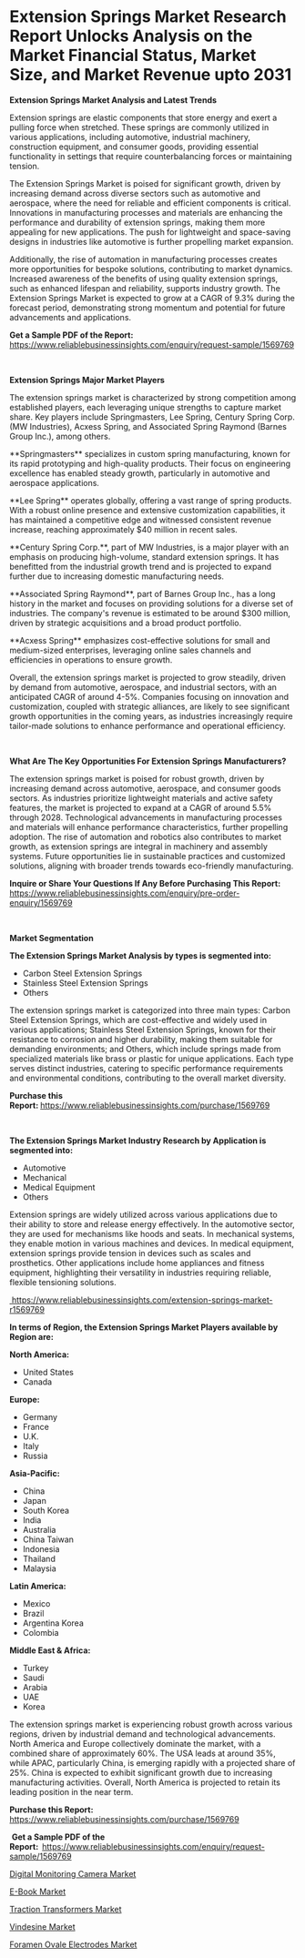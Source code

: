 <p><h1>Extension Springs Market Research Report Unlocks Analysis on the Market Financial Status, Market Size, and Market Revenue upto 2031</h1></p><p><strong>Extension Springs Market Analysis and Latest Trends</strong></p>
<p><p>Extension springs are elastic components that store energy and exert a pulling force when stretched. These springs are commonly utilized in various applications, including automotive, industrial machinery, construction equipment, and consumer goods, providing essential functionality in settings that require counterbalancing forces or maintaining tension. </p><p>The Extension Springs Market is poised for significant growth, driven by increasing demand across diverse sectors such as automotive and aerospace, where the need for reliable and efficient components is critical. Innovations in manufacturing processes and materials are enhancing the performance and durability of extension springs, making them more appealing for new applications. The push for lightweight and space-saving designs in industries like automotive is further propelling market expansion. </p><p>Additionally, the rise of automation in manufacturing processes creates more opportunities for bespoke solutions, contributing to market dynamics. Increased awareness of the benefits of using quality extension springs, such as enhanced lifespan and reliability, supports industry growth. The Extension Springs Market is expected to grow at a CAGR of 9.3% during the forecast period, demonstrating strong momentum and potential for future advancements and applications.</p></p>
<p><strong>Get a Sample PDF of the Report:&nbsp;</strong> <a href="https://www.reliablebusinessinsights.com/enquiry/request-sample/1569769?utm_campaign=1605&utm_medium=2&utm_source=Github&utm_content=ia&utm_term=14102024&utm_id=extension-springs">https://www.reliablebusinessinsights.com/enquiry/request-sample/1569769</a></p>
<p>&nbsp;</p>
<p><strong>Extension Springs Major Market Players</strong></p>
<p><p>The extension springs market is characterized by strong competition among established players, each leveraging unique strengths to capture market share. Key players include Springmasters, Lee Spring, Century Spring Corp. (MW Industries), Acxess Spring, and Associated Spring Raymond (Barnes Group Inc.), among others.</p><p>**Springmasters** specializes in custom spring manufacturing, known for its rapid prototyping and high-quality products. Their focus on engineering excellence has enabled steady growth, particularly in automotive and aerospace applications.</p><p>**Lee Spring** operates globally, offering a vast range of spring products. With a robust online presence and extensive customization capabilities, it has maintained a competitive edge and witnessed consistent revenue increase, reaching approximately $40 million in recent sales.</p><p>**Century Spring Corp.**, part of MW Industries, is a major player with an emphasis on producing high-volume, standard extension springs. It has benefitted from the industrial growth trend and is projected to expand further due to increasing domestic manufacturing needs.</p><p>**Associated Spring Raymond**, part of Barnes Group Inc., has a long history in the market and focuses on providing solutions for a diverse set of industries. The company's revenue is estimated to be around $300 million, driven by strategic acquisitions and a broad product portfolio.</p><p>**Acxess Spring** emphasizes cost-effective solutions for small and medium-sized enterprises, leveraging online sales channels and efficiencies in operations to ensure growth.</p><p>Overall, the extension springs market is projected to grow steadily, driven by demand from automotive, aerospace, and industrial sectors, with an anticipated CAGR of around 4-5%. Companies focusing on innovation and customization, coupled with strategic alliances, are likely to see significant growth opportunities in the coming years, as industries increasingly require tailor-made solutions to enhance performance and operational efficiency.</p></p>
<p>&nbsp;</p>
<p><strong>What Are The Key Opportunities For Extension Springs Manufacturers?</strong></p>
<p><p>The extension springs market is poised for robust growth, driven by increasing demand across automotive, aerospace, and consumer goods sectors. As industries prioritize lightweight materials and active safety features, the market is projected to expand at a CAGR of around 5.5% through 2028. Technological advancements in manufacturing processes and materials will enhance performance characteristics, further propelling adoption. The rise of automation and robotics also contributes to market growth, as extension springs are integral in machinery and assembly systems. Future opportunities lie in sustainable practices and customized solutions, aligning with broader trends towards eco-friendly manufacturing.</p></p>
<p><strong>Inquire or Share Your Questions If Any Before Purchasing This Report:</strong> <a href="https://www.reliablebusinessinsights.com/enquiry/pre-order-enquiry/1569769?utm_campaign=1605&utm_medium=2&utm_source=Github&utm_content=ia&utm_term=14102024&utm_id=extension-springs">https://www.reliablebusinessinsights.com/enquiry/pre-order-enquiry/1569769</a></p>
<p>&nbsp;</p>
<p><strong>Market Segmentation</strong></p>
<p><strong>The Extension Springs Market Analysis by types is segmented into:</strong></p>
<p><ul><li>Carbon Steel Extension Springs</li><li>Stainless Steel Extension Springs</li><li>Others</li></ul></p>
<p><p>The extension springs market is categorized into three main types: Carbon Steel Extension Springs, which are cost-effective and widely used in various applications; Stainless Steel Extension Springs, known for their resistance to corrosion and higher durability, making them suitable for demanding environments; and Others, which include springs made from specialized materials like brass or plastic for unique applications. Each type serves distinct industries, catering to specific performance requirements and environmental conditions, contributing to the overall market diversity.</p></p>
<p><strong>Purchase this Report:&nbsp;</strong><a href="https://www.reliablebusinessinsights.com/purchase/1569769?utm_campaign=1605&utm_medium=2&utm_source=Github&utm_content=ia&utm_term=14102024&utm_id=extension-springs">https://www.reliablebusinessinsights.com/purchase/1569769</a></p>
<p>&nbsp;</p>
<p><strong>The Extension Springs Market Industry Research by Application is segmented into:</strong></p>
<p><ul><li>Automotive</li><li>Mechanical</li><li>Medical Equipment</li><li>Others</li></ul></p>
<p><p>Extension springs are widely utilized across various applications due to their ability to store and release energy effectively. In the automotive sector, they are used for mechanisms like hoods and seats. In mechanical systems, they enable motion in various machines and devices. In medical equipment, extension springs provide tension in devices such as scales and prosthetics. Other applications include home appliances and fitness equipment, highlighting their versatility in industries requiring reliable, flexible tensioning solutions.</p></p>
<p><a href="https://www.reliablebusinessinsights.com/extension-springs-market-r1569769?utm_campaign=1605&utm_medium=2&utm_source=Github&utm_content=ia&utm_term=14102024&utm_id=extension-springs">&nbsp;https://www.reliablebusinessinsights.com/extension-springs-market-r1569769</a></p>
<p><strong>In terms of Region, the Extension Springs Market Players available by Region are:</strong></p>
<p>
    <p> <strong> North America: </strong>
        <ul>
            <li>United States</li>
            <li>Canada</li>
        </ul>
        </p> 
    <p> <strong> Europe: </strong>
        <ul>
            <li>Germany</li>
            <li>France</li>
            <li>U.K.</li>
            <li>Italy</li>
            <li>Russia</li>
        </ul>
        </p> 
    <p> <strong> Asia-Pacific: </strong>
        <ul>
            <li>China</li>
            <li>Japan</li>
            <li>South Korea</li>
            <li>India</li>
            <li>Australia</li>
            <li>China Taiwan</li>
            <li>Indonesia</li>
            <li>Thailand</li>
            <li>Malaysia</li>
        </ul>
        </p> 
    <p> <strong> Latin America: </strong>
        <ul>
            <li>Mexico</li>
            <li>Brazil</li>
            <li>Argentina Korea</li>
            <li>Colombia</li>
        </ul>
        </p> 
    <p> <strong> Middle East & Africa: </strong>
        <ul>
            <li>Turkey</li>
            <li>Saudi</li>
            <li>Arabia</li>
            <li>UAE</li>
            <li>Korea</li>
        </ul>
    </p>
    </p>
<p><p>The extension springs market is experiencing robust growth across various regions, driven by industrial demand and technological advancements. North America and Europe collectively dominate the market, with a combined share of approximately 60%. The USA leads at around 35%, while APAC, particularly China, is emerging rapidly with a projected share of 25%. China is expected to exhibit significant growth due to increasing manufacturing activities. Overall, North America is projected to retain its leading position in the near term.</p></p>
<p><strong>Purchase this Report: </strong><a href="https://www.reliablebusinessinsights.com/purchase/1569769?utm_campaign=1605&utm_medium=2&utm_source=Github&utm_content=ia&utm_term=14102024&utm_id=extension-springs">https://www.reliablebusinessinsights.com/purchase/1569769</a></p>
<p>&nbsp;<strong>Get a Sample PDF of the Report:&nbsp;&nbsp;</strong><a href="https://www.reliablebusinessinsights.com/enquiry/request-sample/1569769?utm_campaign=1605&utm_medium=2&utm_source=Github&utm_content=ia&utm_term=14102024&utm_id=extension-springs">https://www.reliablebusinessinsights.com/enquiry/request-sample/1569769</a></p>
<p><strong></strong></p>
<p><p><a href="https://www.linkedin.com/pulse/digital-monitoring-camera-market-innovations-trends-comprehensive-qehhe?trk=public_post_embed_feed-article-content&utm_campaign=1605&utm_medium=2&utm_source=Github&utm_content=ia&utm_term=14102024&utm_id=extension-springs">Digital Monitoring Camera Market</a></p><p><a href="https://www.linkedin.com/pulse/competitive-intelligence-e-book-market-key-players-strategies-ltoce?trk=public_post_embed_feed-article-content&utm_campaign=1605&utm_medium=2&utm_source=Github&utm_content=ia&utm_term=14102024&utm_id=extension-springs">E-Book Market</a></p><p><a href="https://www.linkedin.com/pulse/traction-transformers-market-evolution-regional-adaptations-o18fe?trk=public_post_embed_feed-article-content&utm_campaign=1605&utm_medium=2&utm_source=Github&utm_content=ia&utm_term=14102024&utm_id=extension-springs">Traction Transformers Market</a></p><p><a href="https://www.linkedin.com/pulse/emerging-trends-vindesine-market-detailed-overview-du2ge?trk=public_post_embed_feed-article-content&utm_campaign=1605&utm_medium=2&utm_source=Github&utm_content=ia&utm_term=14102024&utm_id=extension-springs">Vindesine Market</a></p><p><a href="https://www.linkedin.com/pulse/in-depth-foramen-ovale-electrodes-market-review-size-share-xws3e?trk=public_post_embed_feed-article-content&utm_campaign=1605&utm_medium=2&utm_source=Github&utm_content=ia&utm_term=14102024&utm_id=extension-springs">Foramen Ovale Electrodes Market</a></p></p>